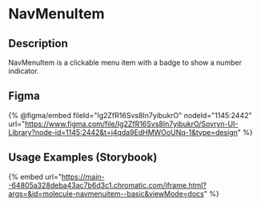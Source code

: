 # NavMenuItem

## Description

NavMenuItem is a clickable menu item with a badge to show a number indicator.

## Figma

{% @figma/embed fileId="Ig2ZfR16Svs8In7yibukrO" nodeId="1145:2442" url="https://www.figma.com/file/Ig2ZfR16Svs8In7yibukrO/Sovryn-UI-Library?node-id=1145:2442&t=j4qda9EdHMWOoUNq-1&type=design" %}

## Usage Examples (Storybook)

{% embed url="https://main--64805a328deba43ac7b6d3c1.chromatic.com/iframe.html?args=&id=molecule-navmenuitem--basic&viewMode=docs" %}

